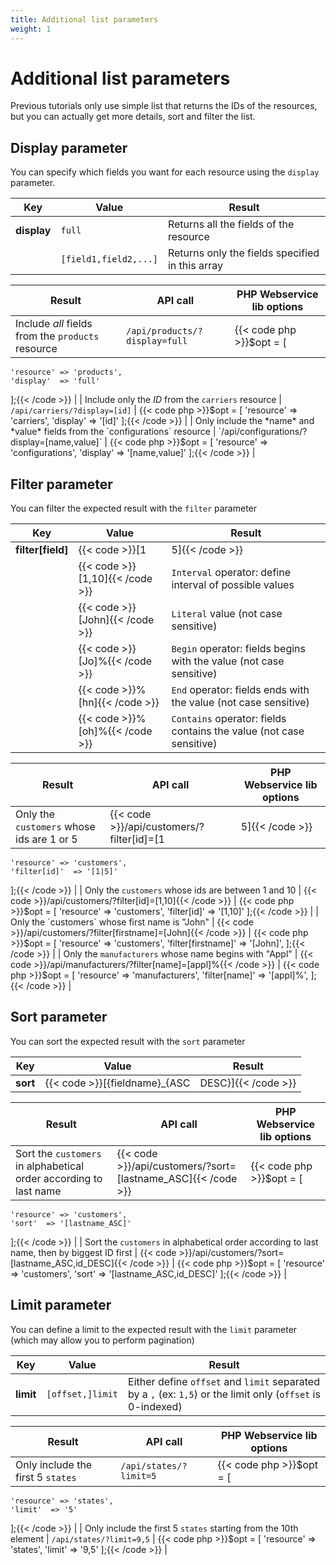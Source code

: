 ```yaml
---
title: Additional list parameters
weight: 1
---
```


# Additional list parameters

Previous tutorials only use simple list that returns the IDs of the resources, but you can actually get more details, sort and filter the list.

## Display parameter

You can specify which fields you want for each resource using the `display` parameter.

| Key         | Value               | Result                                            |
|-------------|---------------------|---------------------------------------------------|
| **display** | `full`                | Returns all the fields of the resource          |
|             | `[field1,field2,...]` | Returns only the fields specified in this array |

| Result | API call | PHP Webservice lib options |
|--------|----------|----------------------------|
| Include *all* fields from the `products` resource | `/api/products/?display=full` | {{< code php >}}$opt = [
    'resource' => 'products',
    'display'  => 'full'
];{{< /code >}} |
| Include only the *ID* from the `carriers` resource | `/api/carriers/?display=[id]` | {{< code php >}}$opt = [
    'resource' => 'carriers',
    'display'  => '[id]'
];{{< /code >}} |
| Only include the *name* and *value* fields from the `configurations` resource | `/api/configurations/?display=[name,value]` | {{< code php >}}$opt = [
    'resource' => 'configurations',
    'display'  => '[name,value]'
];{{< /code >}} |

## Filter parameter

You can filter the expected result with the `filter` parameter

| Key               | Value                               | Result                                                              |
|-------------------|-------------------------------------|---------------------------------------------------------------------|
| **filter[field]** | {{< code >}}[1|5]{{< /code >}} | `OR` operator: list of possible values                              |
|                   | {{< code >}}[1,10]{{< /code >}}     | `Interval` operator: define interval of possible values             |
|                   | {{< code >}}[John]{{< /code >}}     | `Literal` value (not case sensitive)                                |
|                   | {{< code >}}[Jo]%{{< /code >}}      | `Begin` operator: fields begins with the value (not case sensitive) |
|                   | {{< code >}}%[hn]{{< /code >}}      | `End` operator: fields ends with the value (not case sensitive)     |
|                   | {{< code >}}%[oh]%{{< /code >}}     | `Contains` operator: fields contains the value (not case sensitive) |

| Result | API call | PHP Webservice lib options |
|--------|----------|----------------------------|
| Only the `customers` whose ids are 1 or 5 | {{< code >}}/api/customers/?filter[id]=[1|5]{{< /code >}} | {{< code php >}}$opt = [
    'resource' => 'customers',
    'filter[id]'  => '[1|5]'
];{{< /code >}} |
| Only the `customers` whose ids are between 1 and 10 | {{< code >}}/api/customers/?filter[id]=[1,10]{{< /code >}} | {{< code php >}}$opt = [
    'resource' => 'customers',
    'filter[id]'  => '[1,10]'
];{{< /code >}} |
| Only the `customers` whose first name is "John" | {{< code >}}/api/customers/?filter[firstname]=[John]{{< /code >}} | {{< code php >}}$opt = [
    'resource' => 'customers',
    'filter[firstname]' => '[John]',
];{{< /code >}} |
| Only the `manufacturers` whose name begins with "Appl" | {{< code >}}/api/manufacturers/?filter[name]=[appl]%{{< /code >}} | {{< code php >}}$opt = [
    'resource' => 'manufacturers',
    'filter[name]' => '[appl]%',
];{{< /code >}} |

## Sort parameter

You can sort the expected result with the `sort` parameter

| Key      | Value | Result |
|----------|-------|--------|
| **sort** | {{< code >}}[{fieldname}_{ASC|DESC}]{{< /code >}} | The `sort` value is composed of a field name and the expected order separated by a `_` |

| Result | API call | PHP Webservice lib options |
|--------|----------|----------------------------|
| Sort the `customers` in alphabetical order according to last name | {{< code >}}/api/customers/?sort=[lastname_ASC]{{< /code >}} | {{< code php >}}$opt = [
    'resource' => 'customers',
    'sort'  => '[lastname_ASC]'
];{{< /code >}} |
| Sort the `customers` in alphabetical order according to last name, then by biggest ID first | {{< code >}}/api/customers/?sort=[lastname_ASC,id_DESC]{{< /code >}} | {{< code php >}}$opt = [
    'resource' => 'customers',
    'sort'  => '[lastname_ASC,id_DESC]'
];{{< /code >}} |

## Limit parameter

You can define a limit to the expected result with the `limit` parameter (which may allow you to perform pagination)

| Key          | Value           | Result                                                                                                               |
|--------------|-----------------|-----------------------------------------------------------------------------------------------------------|
| **limit** | `[offset,]limit` | Either define `offset` and `limit` separated by a `,` (ex: `1,5`) or the limit only (`offset` is 0-indexed) |

| Result | API call | PHP Webservice lib options |
|--------|----------|----------------------------|
| Only include the first 5 `states` | `/api/states/?limit=5` | {{< code php >}}$opt = [
    'resource' => 'states',
    'limit'  => '5'
];{{< /code >}} |
| Only include the first 5 `states` starting from the 10th element | `/api/states/?limit=9,5` | {{< code php >}}$opt = [
    'resource' => 'states',
    'limit'  => '9,5'
];{{< /code >}} |
